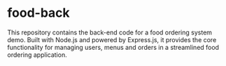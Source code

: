 # food-back
This repository contains the back-end code for a food ordering system demo. Built with Node.js and powered by Express.js, it provides the core functionality for managing users, menus and orders in a streamlined food ordering application.
